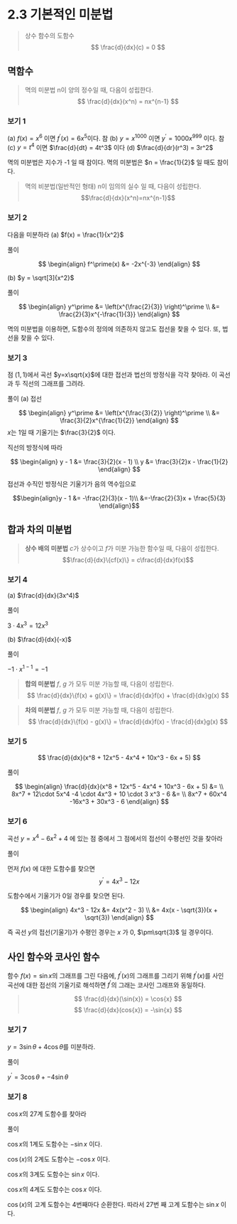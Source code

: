 # 2.3 기본적인 미분법

> 상수 함수의 도함수
> $$
\frac{d}{dx}(c) = 0
$$

## 멱함수
> 멱의 미분법
> n이 양의 정수일 때, 다음이 성립한다.
> $$
\frac{d}{dx}(x^n) = nx^{n-1}
$$

### 보기 1
(a) $f(x) =x^6$ 이면 $f^\prime(x) = 6x^5$이다. 참
(b) $y = x^1000$ 이면 $y^\prime = 1000x^999$ 이다. 참
(c) $y = t^4$ 이면 $\frac{d}{dt} = 4t^3$ 이다
(d) $\frac{d}{dr}(r^3) = 3r^2$ 

멱의 미분법은 지수가 -1 일 때 참이다.
멱의 미분법은 $n = \frac{1}{2}$ 일 때도 참이다.

> 멱의 비분법(일반적인 형태) n이 임의의 실수 일 때, 다음이 성립한다.
> $$\frac{d}{dx}(x^n)=nx^{n-1}$$

### 보기 2
다음을 미분하라
(a) $f(x) = \frac{1}{x^2}$

풀이

$$
\begin{align}
f^\prime(x) &= -2x^{-3}
\end{align}
$$

(b) $y = \sqrt[3]{x^2}$

풀이

$$
\begin{align}
y^\prime &= \left(x^{\frac{2}{3}} \right)^\prime \\
&= \frac{2}{3}x^{-\frac{1}{3}}
\end{align}
$$

멱의 미분법을 이용하면, 도함수의 정의에 의존하지 않고도 접선을 찾을 수 있다. 또, 법선을 찾을 수 있다. 

### 보기 3 
점 $(1,1)$에서 곡선 $y=x\sqrt{x}$에 대한 접선과 법선의 방정식을 각각 찾아라. 이 곡선과 두 직선의 그래프를 그려라.

풀이
(a) 접선

$$
\begin{align}
y^\prime &= \left(x^{\frac{3}{2}} \right)^\prime \\
&= \frac{3}{2}x^{\frac{1}{2}}
\end{align}
$$
$x$는 1일 때 기울기는 $\frac{3}{2}$ 이다.  

직선의 방정식에 따라

$$
\begin{align}
y - 1 &= \frac{3}{2}(x - 1) \\
y &= \frac{3}{2}x - \frac{1}{2}
\end{align}
$$

접선과 수직인 방정식은 기울기가 음의 역수임으로

$$\begin{align}y - 1 &= -\frac{2}{3}(x - 1)\\
&=-\frac{2}{3}x + \frac{5}{3}
\end{align}$$

## 합과 차의 미분법
> **상수 배의 미분법**
> $c$가 상수이고 $f$가 미분 가능한 함수일 때, 다음이 성립한다.
> $$\frac{d}{dx}\{cf(x)\} = c\frac{d}{dx}f(x)$$

### 보기 4

(a) $\frac{d}{dx}(3x^4)$

풀이

$3\cdot4x^3 = 12x^3$

(b) $\frac{d}{dx}(-x)$

풀이

$-1 \cdot x^{1-1} = -1$

> **합의 미분법**
> $f$, $g$ 가 모두 미분 가능할 때, 다음이 성립한다.
> $$
\frac{d}{dx}\{f(x) + g(x)\} = \frac{d}{dx}f(x) + \frac{d}{dx}g(x)
$$

> **차의 미분법**
> $f$, $g$ 가 모두 미분 가능할 때, 다음이 성립한다.
> $$
\frac{d}{dx}\{f(x) - g(x)\} = \frac{d}{dx}f(x) - \frac{d}{dx}g(x)
$$

### 보기 5

$$
\frac{d}{dx}(x^8 + 12x^5 - 4x^4 + 10x^3 - 6x + 5)
$$

풀이

$$
\begin{align}
\frac{d}{dx}(x^8 + 12x^5 - 4x^4 + 10x^3 - 6x + 5) &= \\
8x^7 + 12\cdot 5x^4 -4 \cdot 4x^3 + 10 \cdot 3 x^3 - 6 &= \\
8x^7 + 60x^4 -16x^3 + 30x^3 - 6
\end{align}
$$


### 보기 6
곡선 $y=x^4 -6x^2 + 4$ 에 있는 점 중에서 그 점에서의 접선이 수평선인 것을 찾아라

풀이

먼저 $f(x)$ 에 대한 도함수를 찾으면
$$
y^\prime = 4x^3 - 12x
$$

도함수에서 기울기가 0일 경우를 찾으면 된다.

$$
\begin{align}
4x^3 - 12x &= 4x(x^2 - 3) \\
&= 4x(x - \sqrt{3})(x + \sqrt{3})
\end{align}
$$

즉 곡선 $y$의 접선(기울기)가 수평인 경우는 $x$ 가 $0$, $\pm\sqrt{3}$ 일 경우이다.

## 사인 함수와 코사인 함수
함수 $f(x) = \sin{x}$의 그래프를 그린 다음에, $f^\prime(x)$의 그래프를 그리기 위해 $f^\prime(x)$를 사인 곡선에 대한 접선의 기울기로 해석하면 $f^\prime$의 그래는 코사인 그래프와 동일하다.

> $$
\frac{d}{dx}(\sin{x}) = \cos{x}
$$
> $$
\frac{d}{dx}(cos{x}) = -\sin{x}
$$

### 보기 7

$y = 3\sin{\theta} + 4\cos{\theta}$를 미분하라.

풀이

$y^\prime = 3\cos{\theta} + -4\sin{\theta}$

### 보기 8
$\cos{x}$의 27계 도함수를 찾아라

풀이

$\cos{x}$의 1계도 도함수는 $-\sin{x}$ 이다.

$\cos(x)$의 2계도 도함수는 $-\cos{x}$ 이다.

$\cos{x}$의 3계도 도함수는 $\sin{x}$ 이다.

$\cos{x}$의 4계도 도함수는 $\cos{x}$ 이다.

$\cos(x)$의 고계 도함수는 4번째마다 순환한다. 따라서 27번 째 고계 도함수는 $\sin{x}$ 이다.

